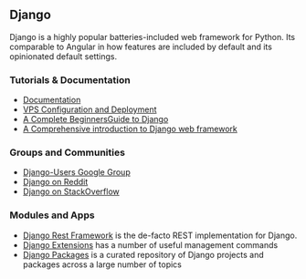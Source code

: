 ## Django

Django is a highly popular batteries-included web framework for Python.  Its comparable to
Angular in how features are included by default and its opinionated default settings.

### Tutorials & Documentation
 * [Documentation](https://docs.djangoproject.com/en/1.11/)
 * [VPS Configuration and Deployment](https://www.digitalocean.com/community/tutorials/how-to-set-up-django-with-postgres-nginx-and-gunicorn-on-ubuntu-16-04)
 * [A Complete BeginnersGuide to Django](https://simpleisbetterthancomplex.com/series/beginners-guide/1.11/)
  * [A Comprehensive introduction to Django web framework](https://developer.mozilla.org/en-US/docs/Learn/Server-side/Django)

### Groups and Communities
 * [Django-Users Google Group](https://groups.google.com/forum/#!forum/django-users)
 * [Django on Reddit](https://www.reddit.com/r/django/)
 * [Django on StackOverflow](https://stackoverflow.com/questions/tagged/django)

### Modules and Apps
 * [Django Rest Framework](http://www.django-rest-framework.org/) is the de-facto REST implementation for Django.
 * [Django Extensions](http://django-extensions.readthedocs.io/en/latest/) has a number of useful management commands
 * [Django Packages](https://djangopackages.org) is a curated repository of Django projects and packages across a large number of topics
